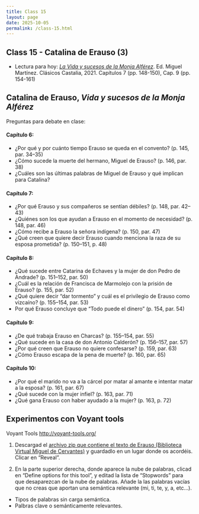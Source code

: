 ```yaml
---
title: Class 15
layout: page
date: 2025-10-05
permalink: /class-15.html
---
```


## Class 15 - Catalina de Erauso (3)

- Lectura para hoy: [*La Vida y sucesos de la Monja Alférez*](https://www.courses.miami.edu/ultra/courses/_665635_1/cl/outline). Ed. Miguel Martínez. Clásicos Castalia, 2021. Capítulos 7 (pp. 148-150), Cap. 9 (pp. 154-161)
 

## Catalina de Erauso, *Vida y sucesos de la Monja Alférez*

Preguntas para debate en clase:

#### Capítulo 6: 
- ¿Por qué y por cuánto tiempo Erauso se queda en el convento? (p. 145, par. 34–35)
- ¿Cómo sucede la muerte del hermano, Miguel de Erauso? (p. 146, par. 38)
- ¿Cuáles son las últimas palabras de Miguel de Erauso y qué implican para Catalina?

#### Capítulo 7:
- ¿Por qué Erauso y sus compañeros se sentían débiles? (p. 148, par. 42–43)
- ¿Quiénes son los que ayudan a Erauso en el momento de necesidad? (p. 148, par. 46)
- ¿Cómo recibe a Erauso la señora indígena? (p. 150, par. 47)
- ¿Qué creen que quiere decir Erauso cuando menciona la raza de su esposa prometida? (p. 150–151, p. 48)

#### Capítulo 8:
- ¿Qué sucede entre Catarina de Echaves y la mujer de don Pedro de Andrade? (p. 151–152, par. 50)
- ¿Cuál es la relación de Francisca de Marmolejo con la prisión de Erauso? (p. 155, par. 52)
- ¿Qué quiere decir “dar tormento” y cuál es el privilegio de Erauso como vizcaíno? (p. 155–154, par. 53)
- Por qué Erauso concluye que “Todo puede el dinero” (p. 154, par. 54)

#### Capítulo 9:
- ¿De qué trabaja Erauso en Charcas? (p. 155–154, par. 55)
- ¿Qué sucede en la casa de don Antonio Calderón? (p. 156–157, par. 57)
- ¿Por qué creen que Erauso no quiere confesarse? (p. 159, par. 63)
- ¿Cómo Erauso escapa de la pena de muerte? (p. 160, par. 65)

#### Capítulo 10:
- ¿Por qué el marido no va a la cárcel por matar al amante e intentar matar a la esposa? (p. 161, par. 67)
- ¿Qué sucede con la mujer infiel? (p. 163, par. 71)
- ¿Qué gana Erauso con haber ayudado a la mujer? (p. 163, p. 72)


## Experimentos con Voyant tools 

Voyant Tools <http://voyant-tools.org/> 

1. Descargad el [archivo zip que contiene el texto de Erauso (Biblioteca Virtual Miguel de Cervantes)](https://github.com/dh-miami/SPA_410_Fall25/raw/refs/heads/main/_posts/Proyecto3_Erauso/Erauso.zip) y guardadlo en un lugar donde os acordéis. Clicar en “Reveal”.

2. En la parte superior derecha, donde aparece la nube de palabras, clicad en “Define options for this tool”, y editad la lista de “Stopwords” para que desaparezcan de la nube de palabras. Añade la las palabras vacías que no creas que aportan una semántica relevante (mi, ti, te, y, a, etc…).
  - Tipos de palabras sin carga semántica.
  - Palbras clave o semánticamente relevantes. 
